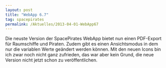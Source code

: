 ```yaml
---
layout: post
title: "WebApp 6.7"
tag: spacepirates
permalink: /Aktuelles/2013-04-01-WebApp67
---
```


Die neuste Version der SpacePirates WebApp bietet nun einen PDF-Export für Raumschiffe und Piraten. Zudem gibt es einen Ansichtsmodus in dem nur die variablen Werte geändert werden können. Mit den neuen Icons bin ich zwar noch nicht ganz zufrieden, das war aber kein Grund, die neue Version nicht jetzt schon zu veröffentlichen.
